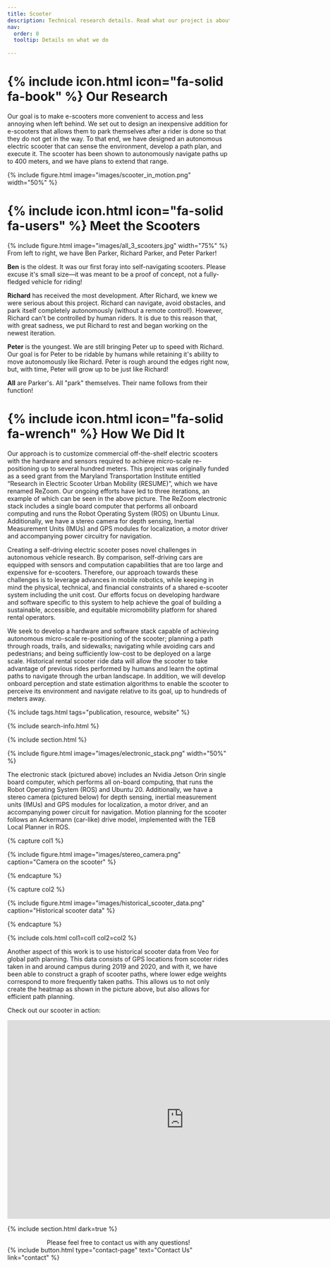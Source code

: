 ```yaml
---
title: Scooter
description: Technical research details. Read what our project is about.
nav:
  order: 0
  tooltip: Details on what we do
  
---
```

# {% include icon.html icon="fa-solid fa-book" %} Our Research
Our goal is to make e-scooters more convenient to access and less annoying when 
left behind. We set out to design an inexpensive addition for e-scooters that
allows them to park themselves after a rider is done so that they do not get 
in the way. To that end, we have designed an autonomous electric scooter that 
can sense the  environment, develop a path plan, and execute it. The scooter has
been shown to autonomously navigate paths up to 400 meters, and we have
plans to extend that range. 

{% include figure.html image="images/scooter_in_motion.png" width="50%" %}

# {% include icon.html icon="fa-solid fa-users" %} Meet the Scooters
{% include figure.html image="images/all_3_scooters.jpg" width="75%" %}
From left to right, we have Ben Parker, Richard Parker, and Peter Parker!

__Ben__ is the oldest. It was our first foray into self-navigating scooters. 
Please excuse it's small size—it was meant to be a proof of concept, not a fully-fledged vehicle for riding!

__Richard__ has received the most development. After Richard, we knew we were 
serious about this project.
Richard can navigate, avoid obstacles, and park itself completely autonomously 
(without a remote control!). However, Richard can't be controlled by human riders.
It is due to this reason that, with great sadness, we put Richard to rest and began working
on the newest iteration.

__Peter__ is the youngest. We are still bringing Peter up to speed with Richard. 
Our goal is for Peter to be ridable by humans while retaining it's ability to 
move autonomously like Richard. Peter is rough around the edges right now, but,
with time, Peter will grow up to be just like Richard!

__All__ are Parker's. All "park" themselves. Their name follows from their function!



# {% include icon.html icon="fa-solid fa-wrench" %} How We Did It

Our approach is to customize commercial off-the-shelf electric scooters with the hardware
and sensors required to achieve micro-scale re-positioning up to several hundred meters. This project
was originally funded as a seed grant from the Maryland Transportation Institute entitled “Research in Electric Scooter Urban Mobility (RESUME)”, which we have renamed ReZoom. Our
ongoing efforts have led to three iterations, an example of which can be seen in the above picture.
The ReZoom electronic stack includes a single board computer that performs all onboard
computing and runs the Robot Operating System (ROS) on Ubuntu Linux. Additionally, we have
a stereo camera for depth sensing, Inertial Measurement Units (IMUs) and GPS modules for
localization, a motor driver and accompanying power circuitry for navigation.

Creating a self-driving electric scooter poses novel challenges in autonomous vehicle research. By comparison, self-driving cars are equipped with sensors and computation capabilities
that are too large and expensive for e-scooters. Therefore, our approach towards these challenges
is to leverage advances in mobile robotics, while keeping in mind the physical, technical, and
financial constraints of a shared e-scooter system including the unit cost. Our efforts focus on
developing hardware and software specific to this system to help achieve the goal of building a
sustainable, accessible, and equitable micromobility platform for shared rental operators.

We seek to develop a hardware and software stack capable of achieving autonomous micro-scale re-positioning of the scooter; planning a path through roads, trails, and sidewalks; navigating while avoiding cars and pedestrians; and being sufficiently low-cost to be deployed on a large
scale. Historical rental scooter ride data will allow the scooter to take advantage of previous rides
performed by humans and learn the optimal paths to navigate through the urban landscape. In addition, we will develop onboard perception and state estimation algorithms to enable the scooter
to perceive its environment and navigate relative to its goal, up to hundreds of meters away.


{% include tags.html tags="publication, resource, website" %}

{% include search-info.html %}

{% include section.html %}

{% include figure.html image="images/electronic_stack.png" width="50%" %}

The electronic stack (pictured above) includes an Nvidia Jetson Orin single board computer, which performs all on-board computing, that runs the Robot Operating System (ROS) and Ubuntu 20. Additionally, we have a stereo camera (pictured below) for depth sensing, inertial measurement units (IMUs) and GPS modules for localization, a motor driver, and an accompanying power circuit for navigation. Motion planning for the scooter follows an Ackermann (car-like) drive model, implemented with the TEB Local Planner in ROS.


{% capture col1 %}

{%
  include figure.html
  image="images/stereo_camera.png"
  caption="Camera on the scooter"
%}

{% endcapture %}

{% capture col2 %}

{%
  include figure.html
  image="images/historical_scooter_data.png"
  caption="Historical scooter data"
%}

{% endcapture %}

{% include cols.html col1=col1 col2=col2 %}


Another aspect of this work is to use historical scooter data from Veo for global path planning. This data consists of GPS locations from scooter rides taken in and around campus during 2019 and 2020, and with it, we have been able to construct a graph of scooter paths, where lower edge weights correspond to more frequently taken paths. This allows us to not only create the heatmap as shown in the picture above, but also allows for efficient path planning.


Check out our scooter in action:

<iframe width="800" height="450" src="https://www.youtube.com/embed/Z1cvNpJkJLY" title="YouTube video player" frameborder="0" allow="accelerometer; autoplay; clipboard-write; encrypted-media; gyroscope; picture-in-picture; web-share" allowfullscreen></iframe>


{% include section.html dark=true %}

<center>Please feel free to contact us with any questions!</center>
{%
  include button.html
  type="contact-page"
  text="Contact Us"
  link="contact"
%}
